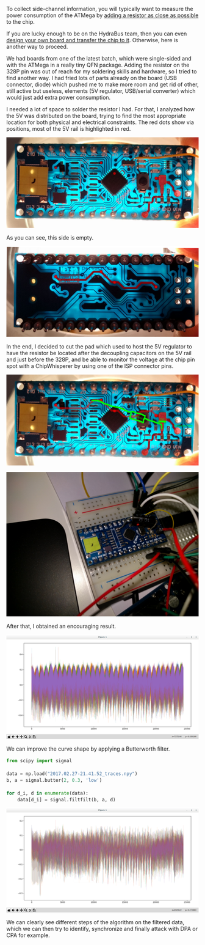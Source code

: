 To collect side-channel information, you will typically want to measure the power consumption of the ATMega by [adding a resistor as close as possible](https://wiki.newae.com/CW308T-GENERIC#Riscure_CTF_Board) to the chip.

If you are lucky enough to be on the HydraBus team, then you can even [design your own board and transfer the chip to it](PieceofSCAke.md). Otherwise, here is another way to proceed.

We had boards from one of the latest batch, which were single-sided and with the ATMega in a really tiny QFN package. Adding the resistor on the 328P pin was out of reach for my soldering skills and hardware, so I tried to find another way. I had fried lots of parts already on the board (USB connector, diode) which pushed me to make more room and get rid of other, still active but useless, elements (5V regulator, USB/serial converter) which would just add extra power consumption.

I needed a lot of space to solder the resistor I had. For that, I analyzed how the 5V was distributed on the board, trying to find the most appropriate location for both physical and electrical constraints. The red dots show via positions, most of the 5V rail is highlighted in red.

![5V_above](5V_above.png)

As you can see, this side is empty.

![5V_below](5V_below.png)

In the end, I decided to cut the pad which used to host the 5V regulator to have the resistor be located after the decoupling capacitors on the 5V rail and just before the 328P, and be able to monitor the voltage at the chip pin spot with a ChipWhisperer by using one of the ISP connector pins.

![add_resistor](add_resistor.png)

![final_setup](IMG_20170227_205750.jpg)

After that, I obtained an encouraging result.

![unfiltered](unfiltered.png)

We can improve the curve shape by applying a Butterworth filter.

```python
from scipy import signal

data = np.load("2017.02.27-21.41.52_traces.npy")
b, a = signal.butter(2, 0.3, 'low')

for d_i, d in enumerate(data):
    data[d_i] = signal.filtfilt(b, a, d)
```

![filtered](filtered.png)

We can clearly see different steps of the algorithm on the filtered data, which we can then try to identify, synchronize and finally attack with DPA or CPA for example.